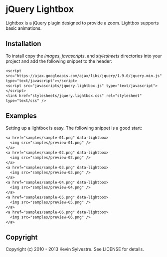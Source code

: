 # jQuery Lightbox

Lightbox is a jQuery plugin designed to provide a zoom. Lightbox supports basic animations.

## Installation

To install copy the *images*, *javascripts*, and *stylesheets* directories into your project and add the following snippet to the header:

    <script src="https://ajax.googleapis.com/ajax/libs/jquery/1.9.0/jquery.min.js" type="text/javascript"></script>
    <script src="javascripts/jquery.lightbox.js" type="text/javascript"></script>
    <link href="stylesheets/jquery.lightbox.css" rel="stylesheet" type="text/css" />
  
## Examples

Setting up a lightbox is easy. The following snippet is a good start:

    <a href="samples/sample-01.png" data-lightbox>
      <img src="samples/preview-01.png" />
    </a>
    <a href="samples/sample-02.png" data-lightbox>
      <img src="samples/preview-02.png" />
    </a>
    <a href="samples/sample-03.png" data-lightbox>
      <img src="samples/preview-03.png" />
    </a>
    <a href="samples/sample-04.png" data-lightbox>
      <img src="samples/preview-04.png" />
    </a>
    <a href="samples/sample-05.png" data-lightbox>
      <img src="samples/preview-05.png" />
    </a>
    <a href="samples/sample-06.png" data-lightbox>
      <img src="samples/preview-06.png" />
    </a>

## Copyright

Copyright (c) 2010 - 2013 Kevin Sylvestre. See LICENSE for details.
